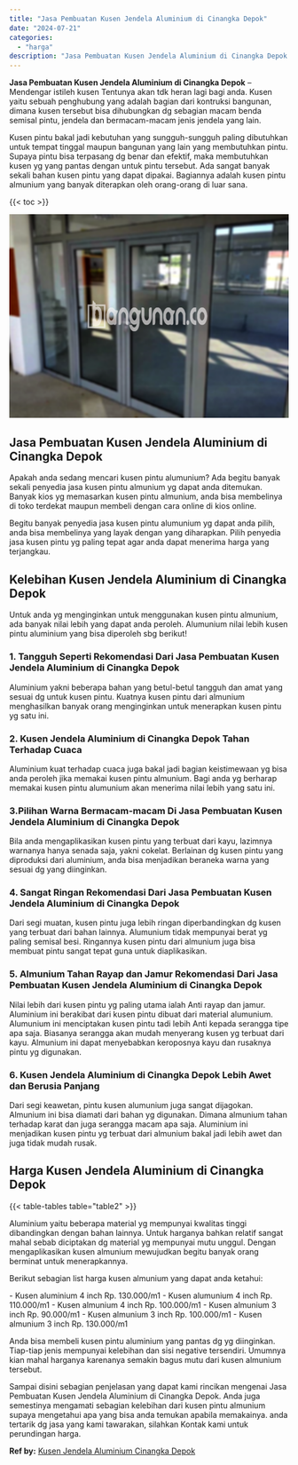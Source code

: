 ```yaml
---
title: "Jasa Pembuatan Kusen Jendela Aluminium di Cinangka Depok"
date: "2024-07-21"
categories: 
  - "harga"
description: "Jasa Pembuatan Kusen Jendela Aluminium di Cinangka Depok. Sampai disini sebagian penjelasan yang dapat kami rincikan mengenai Jasa Pembuatan Kusen Jendela Al..."
---
```


**Jasa Pembuatan Kusen Jendela Aluminium di Cinangka Depok** – Mendengar istileh kusen Tentunya akan tdk heran lagi bagi anda. Kusen yaitu sebuah penghubung yang adalah bagian dari kontruksi bangunan, dimana kusen tersebut bisa dihubungkan dg sebagian macam benda semisal pintu, jendela dan bermacam-macam jenis jendela yang lain.

Kusen pintu bakal jadi kebutuhan yang sungguh-sungguh paling dibutuhkan untuk tempat tinggal maupun bangunan yang lain yang membutuhkan pintu. Supaya pintu bisa terpasang dg benar dan efektif, maka membutuhkan kusen yg yang pantas dengan untuk pintu tersebut. Ada sangat banyak sekali bahan kusen pintu yang dapat dipakai. Bagiannya adalah kusen pintu almunium yang banyak diterapkan oleh orang-orang di luar sana.

{{< toc >}}

![Jasa Pembuatan Kusen Jendela Aluminium di Cinangka Depok](/images/harga-kusen-jendela-alumunium-36.png)

## Jasa Pembuatan Kusen Jendela Aluminium di Cinangka Depok

Apakah anda sedang mencari kusen pintu alumunium? Ada begitu banyak sekali penyedia jasa kusen pintu almunium yg dapat anda ditemukan. Banyak kios yg memasarkan kusen pintu almunium, anda bisa membelinya di toko terdekat maupun membeli dengan cara online di kios online.

Begitu banyak penyedia jasa kusen pintu alumunium yg dapat anda pilih, anda bisa membelinya yang layak dengan yang diharapkan. Pilih penyedia jasa kusen pintu yg paling tepat agar anda dapat menerima harga yang terjangkau.

## Kelebihan Kusen Jendela Aluminium di Cinangka Depok

Untuk anda yg menginginkan untuk menggunakan kusen pintu almunium, ada banyak nilai lebih yang dapat anda peroleh. Alumunium nilai lebih kusen pintu aluminium yang bisa diperoleh sbg berikut!

### 1\. Tangguh Seperti Rekomendasi Dari Jasa Pembuatan Kusen Jendela Aluminium di Cinangka Depok

Aluminium yakni beberapa bahan yang betul-betul tangguh dan amat yang sesuai dg untuk kusen pintu. Kuatnya kusen pintu dari almunium menghasilkan banyak orang menginginkan untuk menerapkan kusen pintu yg satu ini.

### 2\. Kusen Jendela Aluminium di Cinangka Depok Tahan Terhadap Cuaca

Aluminium kuat terhadap cuaca juga bakal jadi bagian keistimewaan yg bisa anda peroleh jika memakai kusen pintu almunium. Bagi anda yg berharap memakai kusen pintu alumunium akan menerima nilai lebih yang satu ini.

### 3.Pilihan Warna Bermacam-macam Di Jasa Pembuatan Kusen Jendela Aluminium di Cinangka Depok

Bila anda mengaplikasikan kusen pintu yang terbuat dari kayu, lazimnya warnanya hanya senada saja, yakni cokelat. Berlainan dg kusen pintu yang diproduksi dari aluminium, anda bisa menjadikan beraneka warna yang sesuai dg yang diinginkan.

### 4\. Sangat Ringan Rekomendasi Dari Jasa Pembuatan Kusen Jendela Aluminium di Cinangka Depok

Dari segi muatan, kusen pintu juga lebih ringan diperbandingkan dg kusen yang terbuat dari bahan lainnya. Alumunium tidak mempunyai berat yg paling semisal besi. Ringannya kusen pintu dari almunium juga bisa membuat pintu sangat tepat guna untuk diaplikasikan.

### 5\. Almunium Tahan Rayap dan Jamur Rekomendasi Dari Jasa Pembuatan Kusen Jendela Aluminium di Cinangka Depok

Nilai lebih dari kusen pintu yg paling utama ialah Anti rayap dan jamur. Aluminium ini berakibat dari kusen pintu dibuat dari material alumunium. Alumunium ini menciptakan kusen pintu tadi lebih Anti kepada serangga tipe apa saja. Biasanya serangga akan mudah menyerang kusen yg terbuat dari kayu. Almunium ini dapat menyebabkan keroposnya kayu dan rusaknya pintu yg digunakan.

### 6\. Kusen Jendela Aluminium di Cinangka Depok Lebih Awet dan Berusia Panjang

Dari segi keawetan, pintu kusen alumunium juga sangat dijagokan. Almunium ini bisa diamati dari bahan yg digunakan. Dimana almunium tahan terhadap karat dan juga serangga macam apa saja. Aluminium ini menjadikan kusen pintu yg terbuat dari almunium bakal jadi lebih awet dan juga tidak mudah rusak.

## Harga Kusen Jendela Aluminium di Cinangka Depok

{{< table-tables table="table2" >}}

Aluminium yaitu beberapa material yg mempunyai kwalitas tinggi dibandingkan dengan bahan lainnya. Untuk harganya bahkan relatif sangat mahal sebab diciptakan dg material yg mempunyai mutu unggul. Dengan mengaplikasikan kusen almunium mewujudkan begitu banyak orang berminat untuk menerapkannya.

Berikut sebagian list harga kusen almunium yang dapat anda ketahui:

\- Kusen aluminium 4 inch Rp. 130.000/m1 - Kusen alumunium 4 inch Rp. 110.000/m1 - Kusen almunium 4 inch Rp. 100.000/m1 - Kusen almunium 3 inch Rp. 90.000/m1 - Kusen almunium 3 inch Rp. 100.000/m1 - Kusen almunium 3 inch Rp. 130.000/m1

Anda bisa membeli kusen pintu aluminium yang pantas dg yg diinginkan. Tiap-tiap jenis mempunyai kelebihan dan sisi negative tersendiri. Umumnya kian mahal harganya karenanya semakin bagus mutu dari kusen almunium tersebut.

Sampai disini sebagian penjelasan yang dapat kami rincikan mengenai Jasa Pembuatan Kusen Jendela Aluminium di Cinangka Depok. Anda juga semestinya mengamati sebagian kelebihan dari kusen pintu almunium supaya mengetahui apa yang bisa anda temukan apabila memakainya. anda tertarik dg jasa yang kami tawarakan, silahkan Kontak kami untuk perundingan harga.

**Ref by:** [Kusen Jendela Aluminium Cinangka Depok](https://id.wikipedia.org/wiki/Kusen)
